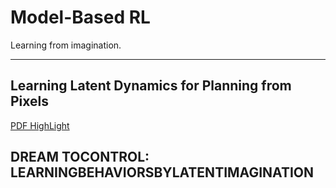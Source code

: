 # Model-Based RL

Learning from imagination.

---

## Learning Latent Dynamics for Planning from Pixels

[PDF HighLight](../Learning%20Latent%20Dynamics%20for%20Planning%20from%20Pixels.pdf)

## DREAM TOCONTROL: LEARNINGBEHAVIORSBYLATENTIMAGINATION

